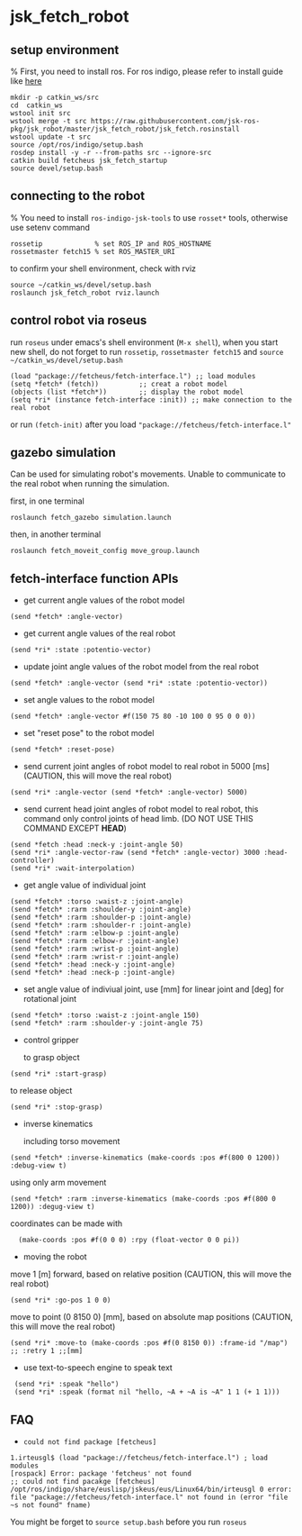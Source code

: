 jsk_fetch_robot
================

setup environment
-----------------
% First, you need to install ros. For ros indigo, please refer to install guide like [here](http://wiki.ros.org/indigo/Installation/Ubuntu)

```
mkdir -p catkin_ws/src
cd  catkin_ws
wstool init src
wstool merge -t src https://raw.githubusercontent.com/jsk-ros-pkg/jsk_robot/master/jsk_fetch_robot/jsk_fetch.rosinstall
wstool update -t src
source /opt/ros/indigo/setup.bash
rosdep install -y -r --from-paths src --ignore-src
catkin build fetcheus jsk_fetch_startup
source devel/setup.bash
```

connecting to the robot
-----------------------

% You need to install `ros-indigo-jsk-tools` to use `rosset*` tools, otherwise use setenv command

```
rossetip             % set ROS_IP and ROS_HOSTNAME
rossetmaster fetch15 % set ROS_MASTER_URI
```

to confirm your shell environment, check with rviz
```
source ~/catkin_ws/devel/setup.bash
roslaunch jsk_fetch_robot rviz.launch
```

control robot via roseus
------------------------

run `roseus` under emacs's shell environment (`M-x shell`), when you start new shell, do not forget to run `rossetip`, `rossetmaster fetch15` and `source ~/catkin_ws/devel/setup.bash`

```
(load "package://fetcheus/fetch-interface.l") ;; load modules
(setq *fetch* (fetch))          ;; creat a robot model
(objects (list *fetch*))        ;; display the robot model
(setq *ri* (instance fetch-interface :init)) ;; make connection to the real robot
```

or run `(fetch-init)` after you load `"package://fetcheus/fetch-interface.l"`

gazebo simulation
------------------------

Can be used for simulating robot's movements. Unable to communicate to the real robot when running the simulation.

first, in one terminal
```
roslaunch fetch_gazebo simulation.launch
```
then, in another terminal
```
roslaunch fetch_moveit_config move_group.launch
```

fetch-interface function APIs
-----------------------------

- get current angle values of the robot model

```
(send *fetch* :angle-vector)
```

- get current angle values of the real robot

```
(send *ri* :state :potentio-vector)
```

- update joint angle values of the robot model from the real robot

```
(send *fetch* :angle-vector (send *ri* :state :potentio-vector))
```

- set angle values to the robot model

```
(send *fetch* :angle-vector #f(150 75 80 -10 100 0 95 0 0 0))
```

- set "reset pose" to the robot model

```
(send *fetch* :reset-pose)
```

- send current joint angles of robot model to real robot in 5000 \[ms\] (CAUTION, this will move the real robot)

```
(send *ri* :angle-vector (send *fetch* :angle-vector) 5000)
```

- send current head joint angles of robot model to real robot, this command only control joints of head limb. (DO NOT USE THIS COMMAND EXCEPT **HEAD**)

 ```
(send *fetch :head :neck-y :joint-angle 50)
(send *ri* :angle-vector-raw (send *fetch* :angle-vector) 3000 :head-controller)
(send *ri* :wait-interpolation)
 ```

- get angle value of individual joint
```
(send *fetch* :torso :waist-z :joint-angle)
(send *fetch* :rarm :shoulder-y :joint-angle)
(send *fetch* :rarm :shoulder-p :joint-angle)
(send *fetch* :rarm :shoulder-r :joint-angle)
(send *fetch* :rarm :elbow-p :joint-angle)
(send *fetch* :rarm :elbow-r :joint-angle)
(send *fetch* :rarm :wrist-p :joint-angle)
(send *fetch* :rarm :wrist-r :joint-angle)
(send *fetch* :head :neck-y :joint-angle)
(send *fetch* :head :neck-p :joint-angle)
```

- set angle value of indiviual joint, use \[mm\] for linear joint and \[deg\] for rotational joint

```
(send *fetch* :torso :waist-z :joint-angle 150)
(send *fetch* :rarm :shoulder-y :joint-angle 75)
```

- control gripper

  to grasp object
```
(send *ri* :start-grasp)
```
  
  to release object
```
(send *ri* :stop-grasp)
```
  
- inverse kinematics

  including torso movement
```
(send *fetch* :inverse-kinematics (make-coords :pos #f(800 0 1200)) :debug-view t)
```
  
  using only arm movement
```
(send *fetch* :rarm :inverse-kinematics (make-coords :pos #f(800 0 1200)) :degug-view t)
```
  
  coordinates can be made with 
```
  (make-coords :pos #f(0 0 0) :rpy (float-vector 0 0 pi))
```
  
- moving the robot
 
 move 1 [m] forward, based on relative position (CAUTION, this will move the real robot)
 ```
 (send *ri* :go-pos 1 0 0)
 ```
 
 move to point (0 8150 0) [mm], based on absolute map positions (CAUTION, this will move the real robot)
 ```
 (send *ri* :move-to (make-coords :pos #f(0 8150 0)) :frame-id "/map") ;; :retry 1 ;;[mm]
 ```
 
- use text-to-speech engine to speak text
 
 ```
  (send *ri* :speak "hello")
  (send *ri* :speak (format nil "hello, ~A + ~A is ~A" 1 1 (+ 1 1)))
 ```

FAQ
---

- `could not find package [fetcheus]`

```
1.irteusgl$ (load "package://fetcheus/fetch-interface.l") ; load modules
[rospack] Error: package 'fetcheus' not found
;; could not find pacakge [fetcheus]
/opt/ros/indigo/share/euslisp/jskeus/eus/Linux64/bin/irteusgl 0 error:  file "package://fetcheus/fetch-interface.l" not found in (error "file ~s not found" fname)
```

  You might be forget to `source setup.bash` before you run `roseus`
